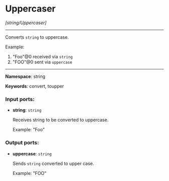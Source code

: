 # Uppercaser

_[string/Uppercaser]_

---

Converts `string`  to uppercase.

Example:
1. "Foo"@0  received via `string`
2. "FOO"@0  sent via `uppercase`

---

__Namespace__: string

__Keywords__: convert, toupper

### Input ports:

* __string__: ` string `

    Receives string to be converted to uppercase.
    
    Example:
    "Foo"

### Output ports:

* __uppercase__: ` string `

    Sends `string` converted to upper case.
    
    Example:
    "FOO"

